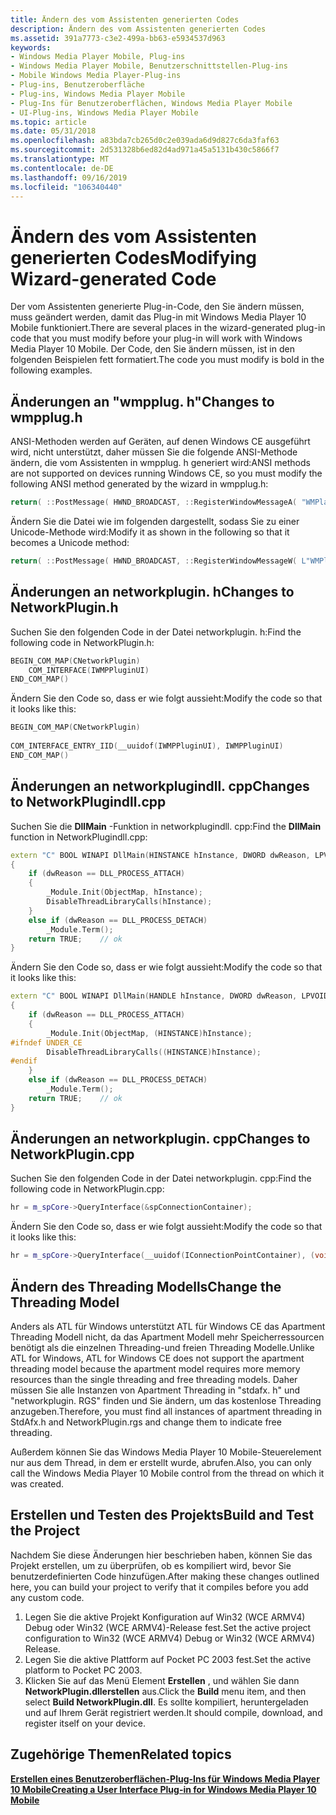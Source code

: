 ```yaml
---
title: Ändern des vom Assistenten generierten Codes
description: Ändern des vom Assistenten generierten Codes
ms.assetid: 391a7773-c3e2-499a-bb63-e5934537d963
keywords:
- Windows Media Player Mobile, Plug-ins
- Windows Media Player Mobile, Benutzerschnittstellen-Plug-ins
- Mobile Windows Media Player-Plug-ins
- Plug-ins, Benutzeroberfläche
- Plug-ins, Windows Media Player Mobile
- Plug-Ins für Benutzeroberflächen, Windows Media Player Mobile
- UI-Plug-ins, Windows Media Player Mobile
ms.topic: article
ms.date: 05/31/2018
ms.openlocfilehash: a83bda7cb265d0c2e039ada6d9d827c6da3faf63
ms.sourcegitcommit: 2d531328b6ed82d4ad971a45a5131b430c5866f7
ms.translationtype: MT
ms.contentlocale: de-DE
ms.lasthandoff: 09/16/2019
ms.locfileid: "106340440"
---
```

# <a name="modifying-wizard-generated-code"></a><span data-ttu-id="ed1ea-110">Ändern des vom Assistenten generierten Codes</span><span class="sxs-lookup"><span data-stu-id="ed1ea-110">Modifying Wizard-generated Code</span></span>

<span data-ttu-id="ed1ea-111">Der vom Assistenten generierte Plug-in-Code, den Sie ändern müssen, muss geändert werden, damit das Plug-in mit Windows Media Player 10 Mobile funktioniert.</span><span class="sxs-lookup"><span data-stu-id="ed1ea-111">There are several places in the wizard-generated plug-in code that you must modify before your plug-in will work with Windows Media Player 10 Mobile.</span></span> <span data-ttu-id="ed1ea-112">Der Code, den Sie ändern müssen, ist in den folgenden Beispielen fett formatiert.</span><span class="sxs-lookup"><span data-stu-id="ed1ea-112">The code you must modify is bold in the following examples.</span></span>

## <a name="changes-to-wmpplugh"></a><span data-ttu-id="ed1ea-113">Änderungen an "wmpplug. h"</span><span class="sxs-lookup"><span data-stu-id="ed1ea-113">Changes to wmpplug.h</span></span>

<span data-ttu-id="ed1ea-114">ANSI-Methoden werden auf Geräten, auf denen Windows CE ausgeführt wird, nicht unterstützt, daher müssen Sie die folgende ANSI-Methode ändern, die vom Assistenten in wmpplug. h generiert wird:</span><span class="sxs-lookup"><span data-stu-id="ed1ea-114">ANSI methods are not supported on devices running Windows CE, so you must modify the following ANSI method generated by the wizard in wmpplug.h:</span></span>


```C++
return( ::PostMessage( HWND_BROADCAST, ::RegisterWindowMessageA( "WMPlayer_PluginAddRemove" ), 0, 0 ) );
```



<span data-ttu-id="ed1ea-115">Ändern Sie die Datei wie im folgenden dargestellt, sodass Sie zu einer Unicode-Methode wird:</span><span class="sxs-lookup"><span data-stu-id="ed1ea-115">Modify it as shown in the following so that it becomes a Unicode method:</span></span>


```C++
return( ::PostMessage( HWND_BROADCAST, ::RegisterWindowMessageW( L"WMPlayer_PluginAddRemove" ), 0, 0 ) );
```



## <a name="changes-to-networkpluginh"></a><span data-ttu-id="ed1ea-116">Änderungen an networkplugin. h</span><span class="sxs-lookup"><span data-stu-id="ed1ea-116">Changes to NetworkPlugin.h</span></span>

<span data-ttu-id="ed1ea-117">Suchen Sie den folgenden Code in der Datei networkplugin. h:</span><span class="sxs-lookup"><span data-stu-id="ed1ea-117">Find the following code in NetworkPlugin.h:</span></span>


```C++
BEGIN_COM_MAP(CNetworkPlugin)
    COM_INTERFACE(IWMPPluginUI)
END_COM_MAP()
```



<span data-ttu-id="ed1ea-118">Ändern Sie den Code so, dass er wie folgt aussieht:</span><span class="sxs-lookup"><span data-stu-id="ed1ea-118">Modify the code so that it looks like this:</span></span>


```C++
BEGIN_COM_MAP(CNetworkPlugin)
    
COM_INTERFACE_ENTRY_IID(__uuidof(IWMPPluginUI), IWMPPluginUI)
END_COM_MAP()
```



## <a name="changes-to-networkplugindllcpp"></a><span data-ttu-id="ed1ea-119">Änderungen an networkplugindll. cpp</span><span class="sxs-lookup"><span data-stu-id="ed1ea-119">Changes to NetworkPlugindll.cpp</span></span>

<span data-ttu-id="ed1ea-120">Suchen Sie die **DllMain** -Funktion in networkplugindll. cpp:</span><span class="sxs-lookup"><span data-stu-id="ed1ea-120">Find the **DllMain** function in NetworkPlugindll.cpp:</span></span>


```C++
extern "C" BOOL WINAPI DllMain(HINSTANCE hInstance, DWORD dwReason, LPVOID /*lpReserved*/)
{
    if (dwReason == DLL_PROCESS_ATTACH)
    {
        _Module.Init(ObjectMap, hInstance);
        DisableThreadLibraryCalls(hInstance);
    }
    else if (dwReason == DLL_PROCESS_DETACH)
        _Module.Term();
    return TRUE;    // ok
}
```



<span data-ttu-id="ed1ea-121">Ändern Sie den Code so, dass er wie folgt aussieht:</span><span class="sxs-lookup"><span data-stu-id="ed1ea-121">Modify the code so that it looks like this:</span></span>


```C++
extern "C" BOOL WINAPI DllMain(HANDLE hInstance, DWORD dwReason, LPVOID /*lpReserved*/)
{
    if (dwReason == DLL_PROCESS_ATTACH)
    {
        _Module.Init(ObjectMap, (HINSTANCE)hInstance);
#ifndef UNDER_CE
        DisableThreadLibraryCalls((HINSTANCE)hInstance);
#endif
    }
    else if (dwReason == DLL_PROCESS_DETACH)
        _Module.Term();
    return TRUE;    // ok
}
```



## <a name="changes-to-networkplugincpp"></a><span data-ttu-id="ed1ea-122">Änderungen an networkplugin. cpp</span><span class="sxs-lookup"><span data-stu-id="ed1ea-122">Changes to NetworkPlugin.cpp</span></span>

<span data-ttu-id="ed1ea-123">Suchen Sie den folgenden Code in der Datei networkplugin. cpp:</span><span class="sxs-lookup"><span data-stu-id="ed1ea-123">Find the following code in NetworkPlugin.cpp:</span></span>


```C++
hr = m_spCore->QueryInterface(&spConnectionContainer);
```



<span data-ttu-id="ed1ea-124">Ändern Sie den Code so, dass er wie folgt aussieht:</span><span class="sxs-lookup"><span data-stu-id="ed1ea-124">Modify the code so that it looks like this:</span></span>


```C++
hr = m_spCore->QueryInterface(__uuidof(IConnectionPointContainer), (void**)&spConnectionContainer);
```



## <a name="change-the-threading-model"></a><span data-ttu-id="ed1ea-125">Ändern des Threading Modells</span><span class="sxs-lookup"><span data-stu-id="ed1ea-125">Change the Threading Model</span></span>

<span data-ttu-id="ed1ea-126">Anders als ATL für Windows unterstützt ATL für Windows CE das Apartment Threading Modell nicht, da das Apartment Modell mehr Speicherressourcen benötigt als die einzelnen Threading-und freien Threading Modelle.</span><span class="sxs-lookup"><span data-stu-id="ed1ea-126">Unlike ATL for Windows, ATL for Windows CE does not support the apartment threading model because the apartment model requires more memory resources than the single threading and free threading models.</span></span> <span data-ttu-id="ed1ea-127">Daher müssen Sie alle Instanzen von Apartment Threading in "stdafx. h" und "networkplugin. RGS" finden und Sie ändern, um das kostenlose Threading anzugeben.</span><span class="sxs-lookup"><span data-stu-id="ed1ea-127">Therefore, you must find all instances of apartment threading in StdAfx.h and NetworkPlugin.rgs and change them to indicate free threading.</span></span>

<span data-ttu-id="ed1ea-128">Außerdem können Sie das Windows Media Player 10 Mobile-Steuerelement nur aus dem Thread, in dem er erstellt wurde, abrufen.</span><span class="sxs-lookup"><span data-stu-id="ed1ea-128">Also, you can only call the Windows Media Player 10 Mobile control from the thread on which it was created.</span></span>

## <a name="build-and-test-the-project"></a><span data-ttu-id="ed1ea-129">Erstellen und Testen des Projekts</span><span class="sxs-lookup"><span data-stu-id="ed1ea-129">Build and Test the Project</span></span>

<span data-ttu-id="ed1ea-130">Nachdem Sie diese Änderungen hier beschrieben haben, können Sie das Projekt erstellen, um zu überprüfen, ob es kompiliert wird, bevor Sie benutzerdefinierten Code hinzufügen.</span><span class="sxs-lookup"><span data-stu-id="ed1ea-130">After making these changes outlined here, you can build your project to verify that it compiles before you add any custom code.</span></span>

1.  <span data-ttu-id="ed1ea-131">Legen Sie die aktive Projekt Konfiguration auf Win32 (WCE ARMV4) Debug oder Win32 (WCE ARMV4)-Release fest.</span><span class="sxs-lookup"><span data-stu-id="ed1ea-131">Set the active project configuration to Win32 (WCE ARMV4) Debug or Win32 (WCE ARMV4) Release.</span></span>
2.  <span data-ttu-id="ed1ea-132">Legen Sie die aktive Plattform auf Pocket PC 2003 fest.</span><span class="sxs-lookup"><span data-stu-id="ed1ea-132">Set the active platform to Pocket PC 2003.</span></span>
3.  <span data-ttu-id="ed1ea-133">Klicken Sie auf das Menü Element **Erstellen** , und wählen Sie dann **NetworkPlugin.dllerstellen** aus.</span><span class="sxs-lookup"><span data-stu-id="ed1ea-133">Click the **Build** menu item, and then select **Build NetworkPlugin.dll**.</span></span> <span data-ttu-id="ed1ea-134">Es sollte kompiliert, heruntergeladen und auf Ihrem Gerät registriert werden.</span><span class="sxs-lookup"><span data-stu-id="ed1ea-134">It should compile, download, and register itself on your device.</span></span>

## <a name="related-topics"></a><span data-ttu-id="ed1ea-135">Zugehörige Themen</span><span class="sxs-lookup"><span data-stu-id="ed1ea-135">Related topics</span></span>

<dl> <dt>

[<span data-ttu-id="ed1ea-136">**Erstellen eines Benutzeroberflächen-Plug-Ins für Windows Media Player 10 Mobile**</span><span class="sxs-lookup"><span data-stu-id="ed1ea-136">**Creating a User Interface Plug-in for Windows Media Player 10 Mobile**</span></span>](creating-a-user-interface-plug-in-for-windows-media-player-10-mobile.md)
</dt> </dl>

 

 




